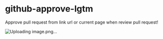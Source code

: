 # github-approve-lgtm

Approve pull request from link url or current page when review pull request!

![Uploading image.png…]()

